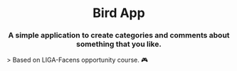 <h1 align="center"> Bird App </h1>
<h3 align="center">A simple application to create categories and comments about something that you like.</h3>
<div align-content="center">
 > Based on LIGA-Facens opportunity course. 🎮
</div>


 


